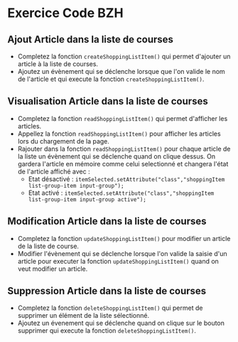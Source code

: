 # Exercice Code BZH

## Ajout Article dans la liste de courses

- Completez la fonction `createShoppingListItem()` qui permet d'ajouter un article à la liste de courses.
- Ajoutez un évènement qui se déclenche lorsque que l'on valide le nom de l'article et qui execute la fonction `createShoppingListItem()`.

## Visualisation Article dans la liste de courses

- Completez la fonction `readShoppingListItem()` qui permet d'afficher les articles.
- Appellez la fonction `readShoppingListItem()` pour afficher les articles lors du chargement de la page.
- Rajouter dans la fonction `readShoppingListItem()` pour chaque article de la liste un évènement qui se déclenche quand on clique dessus. On gardera l'article en mémoire comme celui selectionné et changera l'état de l'article affiché avec : 
    - Etat désactivé : `itemSelected.setAttribute("class","shoppingItem list-group-item input-group");`
    - Etat activé : `itemSelected.setAttribute("class","shoppingItem list-group-item input-group active");`

## Modification Article dans la liste de courses

- Completez la fonction `updateShoppingListItem()` pour modifier un article de la liste de course.
- Modifier l'évènement qui se déclenche lorsque l'on valide la saisie d'un article pour executer la fonction `updateShoppingListItem()` quand on veut modifier un article.

## Suppression Article dans la liste de courses

- Completez la fonction `deleteShoppingListItem()` qui permet de supprimer un élément de la liste sélectionné.
- Ajoutez un évenement qui se déclenche quand on clique sur le bouton supprimer qui execute la fonction `deleteShoppingListItem()`.